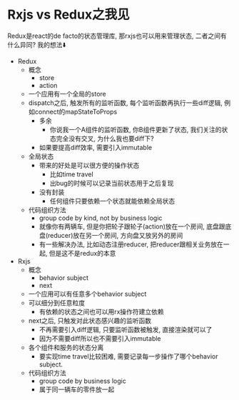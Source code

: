# Rxjs vs Redux之我见

Redux是react的de facto的状态管理库, 那rxjs也可以用来管理状态, 二者之间有什么异同? 我的想法⬇️

- Redux
    - 概念
        - store
        - action
    - 一个应用有一个全局的store
    - dispatch之后, 触发所有的监听函数, 每个监听函数再执行一些diff逻辑, 例如connect的mapStateToProps
        - 多余
            - 你说我一个A组件的监听函数, 你B组件更新了状态, 我们关注的状态完全没有交叉, 为什么我也要diff下?
        - 如果要提高diff效率, 需要引入immutable
    - 全局状态
        - 带来的好处是可以很方便的操作状态 
            - 比如time travel
            - 出bug的时候可以记录当前状态用于之后复现
        - 没有封装
            - 任何组件只要依赖一个状态就能依赖全局状态
    - 代码组织方法
        - group code by kind, not by business logic
        - 就像你有两辆车, 但是你把轮子跟轮子(action)放在一个房间, 底盘跟底盘(reducer)放在另一个房间, 方向盘又放另外的房间
        - 有一些解决办法, 比如动态注册reducer, 把reducer跟相关业务放在一起, 但是这不是redux的本意
- Rxjs
    - 概念
        - behavior subject
        - next
    - 一个应用可以有任意多个behavior subject
    - 可以细分到任意粒度
        - 有依赖的状态之间也可以用rx操作符建立依赖
    - next之后, 只触发对此状态感兴趣的监听函数
        - 不再需要引入diff逻辑, 只要监听函数被触发, 直接渲染就可以了
        - 因为不需要diff所以也不需要引入immutable
    - 各个组件和服务的状态分离
        - 要实现time travel比较困难, 需要记录每一步操作了哪个behavior subject.
    - 代码组织方法
        - group code by business logic
        - 属于同一辆车的零件放一起
    
